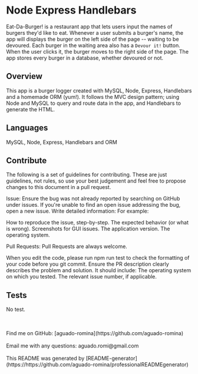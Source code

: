 # Node Express Handlebars

Eat-Da-Burger! is a restaurant app that lets users input the names of burgers they'd like to eat.
Whenever a user submits a burger's name, the app will displays the burger on the left side of the page -- waiting to be devoured.
Each burger in the waiting area also has a `Devour it!` button. When the user clicks it, the burger moves to the right side of the page.
The app stores every burger in a database, whether devoured or not.

## Overview

This app is a burger logger created with MySQL, Node, Express, Handlebars and a homemade ORM (yum!). It follows the MVC design pattern; using Node and MySQL to query and route data in the app, and Handlebars to generate the HTML.

## Languages

MySQL, Node, Express, Handlebars and ORM

## Contribute

The following is a set of guidelines for contributing. These are just guidelines, not rules, so use your best judgement and feel free to propose changes to this document in a pull request.

Issue: Ensure the bug was not already reported by searching on GitHub under issues. If you're unable to find an open issue addressing the bug, open a new issue.
Write detailed information:
For example:

How to reproduce the issue, step-by-step.
The expected behavior (or what is wrong).
Screenshots for GUI issues.
The application version.
The operating system.

Pull Requests: Pull Requests are always welcome.

When you edit the code, please run npm run test to check the formatting of your code before you git commit.
Ensure the PR description clearly describes the problem and solution. It should include:
The operating system on which you tested.
The relevant issue number, if applicable.

## Tests

No test.

<br />
<br />
Find me on GitHub: [aguado-romina](https://github.com/aguado-romina)<br />
<br />
Email me with any questions: aguado.romi@gmail.com<br /><br />
This README was generated by [README-generator](https://https://github.com/aguado-romina/professionalREADMEgenerator)
